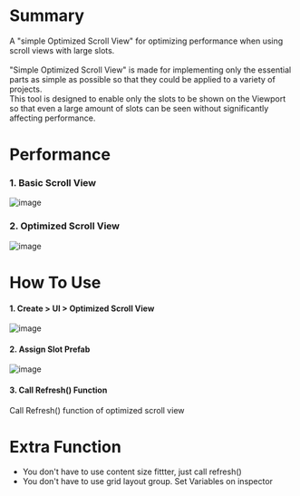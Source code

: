 # Summary         
A "simple Optimized Scroll View" for optimizing performance when using scroll views with large slots.<br/><br/>
"Simple Optimized Scroll View" is made for implementing only the essential parts as simple as possible so that they could be applied to a variety of projects.<br/>
This tool is designed to enable only the slots to be shown on the Viewport so that even a large amount of slots can be seen without significantly affecting performance.

# Performance
### 1. Basic Scroll View
![image](https://github.com/Giant-Tori/Simple-Optimized-Scroll-View/assets/149294349/359cab04-48c7-49d3-872a-6fecaae41a1d)

### 2. Optimized Scroll View
![image](https://github.com/Giant-Tori/Simple-Optimized-Scroll-View/assets/149294349/70182318-a353-4715-8286-98f97e622eb0)

# How To Use
#### 1. Create > UI > Optimized Scroll View
![image](https://github.com/Giant-Tori/Simple-Optimized-Scroll-View/assets/149294349/ab486606-90ac-46d0-a10f-28442177704b)
#### 2. Assign Slot Prefab
![image](https://github.com/Giant-Tori/Simple-Optimized-Scroll-View/assets/149294349/dd50bf9f-ab0b-462a-81da-703c9ea027ee)
#### 3. Call Refresh() Function
Call Refresh() function of optimized scroll view

# Extra Function
- You don't have to use content size fittter, just call refresh()
- You don't have to use grid layout group. Set Variables on inspector
